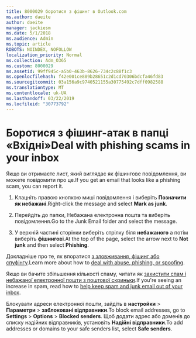 ```yaml
---
title: 8000029 боротися з фішинг в Outlook.com
ms.author: daeite
author: daeite
manager: jackiesm
ms.date: 5/1/2018
ms.audience: Admin
ms.topic: article
ROBOTS: NOINDEX, NOFOLLOW
localization_priority: Normal
ms.collection: Adm_O365
ms.custom: 8000029
ms.assetid: 99ff945c-a5b0-463b-8626-734c2c88f1c3
ms.openlocfilehash: f42e001ce889b28651c2d1cd70306bdcfa46fd83
ms.sourcegitcommit: 03a156a9c9740521155a30775492c7dff0982588
ms.translationtype: MT
ms.contentlocale: uk-UA
ms.lasthandoff: 03/22/2019
ms.locfileid: "30773792"
---
```

# <a name="deal-with-phishing-scams-in-your-inbox"></a><span data-ttu-id="09a53-102">Боротися з фішинг-атак в папці «Вхідні»</span><span class="sxs-lookup"><span data-stu-id="09a53-102">Deal with phishing scams in your inbox</span></span>

<span data-ttu-id="09a53-103">Якщо ви отримаєте лист, який виглядає як фішингове повідомлення, ви можете повідомити про це.</span><span class="sxs-lookup"><span data-stu-id="09a53-103">If you get an email that looks like a phishing scam, you can report it.</span></span>
  
1. <span data-ttu-id="09a53-104">Клацніть правою кнопкою миші повідомлення і виберіть **Позначити як небажані**.</span><span class="sxs-lookup"><span data-stu-id="09a53-104">Right-click the message and select **Mark as junk**.</span></span> 
    
2. <span data-ttu-id="09a53-105">Перейдіть до папки, Небажана електронна пошта та виберіть повідомлення.</span><span class="sxs-lookup"><span data-stu-id="09a53-105">Go to the Junk Email folder and select the message.</span></span>
    
3. <span data-ttu-id="09a53-106">У верхній частині сторінки виберіть стрілку біля **небажаного** а потім виберіть **фішингові**.</span><span class="sxs-lookup"><span data-stu-id="09a53-106">At the top of the page, select the arrow next to **Not junk** and then select **Phishing**.</span></span> 
    
<span data-ttu-id="09a53-107">Докладніше про те, як впоратися [з зловживання, фішинг або спуфінгу](https://go.microsoft.com/fwlink/p/?linkid=873139).</span><span class="sxs-lookup"><span data-stu-id="09a53-107">Learn more about how to [deal with abuse, phishing, or spoofing](https://go.microsoft.com/fwlink/p/?linkid=873139).</span></span>
  
<span data-ttu-id="09a53-108">Якщо ви бачите збільшення кількості спаму, читати як [захистити спам і небажаної електронної пошти з поштової скриньки](https://go.microsoft.com/fwlink/p/?linkid=873140).</span><span class="sxs-lookup"><span data-stu-id="09a53-108">If you're seeing an increase in spam, read how to [help keep spam and junk email out of your inbox](https://go.microsoft.com/fwlink/p/?linkid=873140).</span></span>
  
<span data-ttu-id="09a53-109">Блокувати адреси електронної пошти, зайдіть в **настройки** \> **Параметри** \> **заблоковані відправники**.</span><span class="sxs-lookup"><span data-stu-id="09a53-109">To block email addresses, go to **Settings** \> **Options** \> **Blocked senders**.</span></span> <span data-ttu-id="09a53-110">Щоб додати адрес або доменів до списку надійних відправників, установіть **Надійні відправники**.</span><span class="sxs-lookup"><span data-stu-id="09a53-110">To add addresses or domains to your safe senders list, select **Safe senders**.</span></span> 
  

